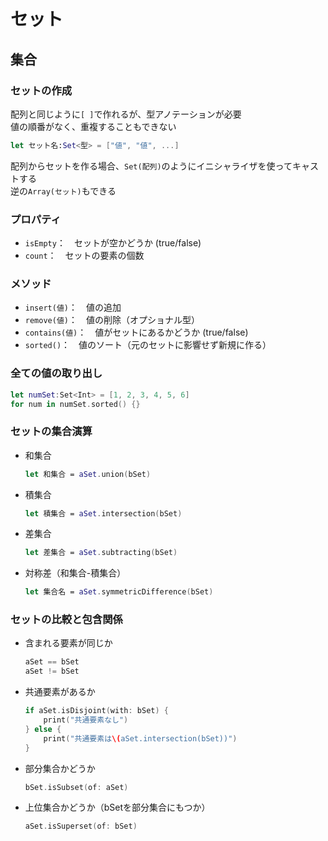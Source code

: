 # セット

## 集合

### セットの作成

配列と同じように`[ ]`で作れるが、型アノテーションが必要  
値の順番がなく、重複することもできない

```swift
let セット名:Set<型> = ["値", "値", ...]
```

配列からセットを作る場合、`Set(配列)`のようにイニシャライザを使ってキャストする  
逆の`Array(セット)`もできる

### プロパティ

- `isEmpty`：　セットが空かどうか (true/false)
- `count`：　セットの要素の個数

### メソッド

- `insert(値)`：　値の追加
- `remove(値)`：　値の削除（オプショナル型）
- `contains(値)`：　値がセットにあるかどうか (true/false)
- `sorted()`：　値のソート（元のセットに影響せず新規に作る）

### 全ての値の取り出し

```swift
let numSet:Set<Int> = [1, 2, 3, 4, 5, 6]
for num in numSet.sorted() {}
```

### セットの集合演算

- 和集合

    ```swift
    let 和集合 = aSet.union(bSet)
    ```

- 積集合

    ```swift
    let 積集合 = aSet.intersection(bSet)
    ```

- 差集合

    ```swift
    let 差集合 = aSet.subtracting(bSet)
    ```

- 対称差（和集合-積集合）

    ```swift
    let 集合名 = aSet.symmetricDifference(bSet)
    ```

### セットの比較と包含関係

- 含まれる要素が同じか

    ```swift
    aSet == bSet
    aSet != bSet
    ```

- 共通要素があるか

    ```swift
    if aSet.isDisjoint(with: bSet) {
        print("共通要素なし")
    } else {
        print("共通要素は\(aSet.intersection(bSet))")
    }
    ```

- 部分集合かどうか

    ```swift
    bSet.isSubset(of: aSet)
    ```

- 上位集合かどうか（bSetを部分集合にもつか）

    ```swift
    aSet.isSuperset(of: bSet)
    ```
